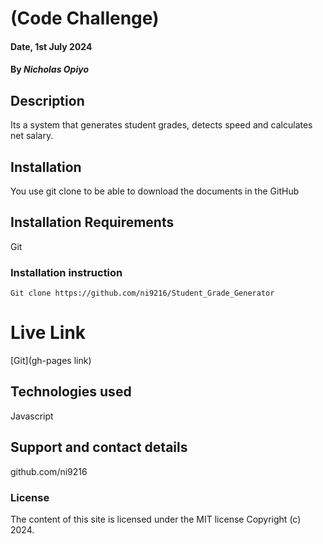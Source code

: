 # (Code Challenge)

#### Date, 1st July 2024

#### By *Nicholas Opiyo*

## Description
Its a system that generates student grades, detects speed and calculates net salary.

## Installation
You use git clone to be able to download the documents in the GitHub

## Installation Requirements
Git

### Installation instruction
```
Git clone https://github.com/ni9216/Student_Grade_Generator

```
# Live Link
[Git](gh-pages link)

## Technologies used
Javascript

## Support and contact details
github.com/ni9216

### License
The content of this site is licensed under the MIT license
Copyright (c) 2024.


















